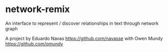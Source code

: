 # network-remix

An interface to represent / discover relationships in text through network graph


A project by Eduardo Navas https://github.com/navasse
with Owen Mundy https://github.com/omundy
